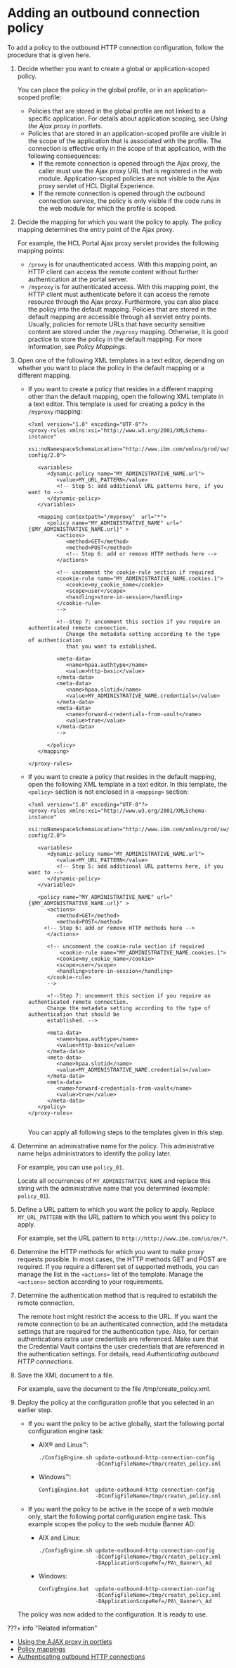# Adding an outbound connection policy

To add a policy to the outbound HTTP connection configuration, follow the procedure that is given here.

1.  Decide whether you want to create a global or application-scoped policy.

    You can place the policy in the global profile, or in an application-scoped profile:

    -   Policies that are stored in the global profile are not linked to a specific application. For details about application scoping, see *Using the Ajax proxy in portlets*.
    -   Policies that are stored in an application-scoped profile are visible in the scope of the application that is associated with the profile. The connection is effective only in the scope of that application, with the following consequences:
        -   If the remote connection is opened through the Ajax proxy, the caller must use the Ajax proxy URL that is registered in the web module. Application-scoped policies are not visible to the Ajax proxy servlet of HCL Digital Experience.
        -   If the remote connection is opened through the outbound connection service, the policy is only visible if the code runs in the web module for which the profile is scoped.
2.  Decide the mapping for which you want the policy to apply. The policy mapping determines the entry point of the Ajax proxy.

    For example, the HCL Portal Ajax proxy servlet provides the following mapping points:

    -   `/proxy` is for unauthenticated access. With this mapping point, an HTTP client can access the remote content without further authentication at the portal server.
    -   `/myproxy` is for authenticated access. With this mapping point, the HTTP client must authenticate before it can access the remote resource through the Ajax proxy.
    Furthermore, you can also place the policy into the default mapping. Policies that are stored in the default mapping are accessible through all servlet entry points. Usually, policies for remote URLs that have security sensitive content are stored under the `/myproxy` mapping. Otherwise, it is good practice to store the policy in the default mapping. For more information, see *Policy Mappings*.

3.  Open one of the following XML templates in a text editor, depending on whether you want to place the policy in the default mapping or a different mapping.

    -   If you want to create a policy that resides in a different mapping other than the default mapping, open the following XML template in a text editor. This template is used for creating a policy in the `/myproxy` mapping:

        ```
        <?xml version="1.0" encoding="UTF-8"?>
        <proxy-rules xmlns:xsi="http://www.w3.org/2001/XMLSchema-instance" 
            xsi:noNamespaceSchemaLocation="http://www.ibm.com/xmlns/prod/sw/http/outbound/proxy-config/2.0">  
          
           <variables> 
              <dynamic-policy name="MY_ADMINISTRATIVE_NAME.url">
                 <value>MY_URL_PATTERN</value>
                 <!-- Step 5: add additional URL patterns here, if you want to -->
              </dynamic-policy>
           </variables>  
             
           <mapping contextpath="/myproxy"  url="*">
              <policy name="MY_ADMINISTRATIVE_NAME" url="{$MY_ADMINISTRATIVE_NAME.url}" >
                 <actions>
                    <method>GET</method>
                    <method>POST</method>
                    <!-- Step 6: add or remove HTTP methods here -->
                 </actions>	
        	
                 <!-- uncomment the cookie-rule section if required
                 <cookie-rule name="MY_ADMINISTRATIVE_NAME.cookies.1">
                    <cookie>my_cookie_name</cookie>
                    <scope>user</scope>
                    <handling>store-in-session</handling>
                 </cookie-rule>
                 -->
        	
                 <!--Step 7: uncomment this section if you require an authenticated remote connection.
           	        Change the metadata setting according to the type of authentication 
                    that you want to established.
        	  
                 <meta-data>
                    <name>hpaa.authtype</name>
                    <value>http-basic</value>
                 </meta-data>
                 <meta-data>
                    <name>hpaa.slotid</name>
                    <value>MY_ADMINISTRATIVE_NAME.credentials</value>
                 </meta-data>
                 <meta-data>
                    <name>forward-credentials-from-vault</name>
                    <value>true</value>
                 </meta-data>
                 -->
        
              </policy>
           </mapping>			
        	
        </proxy-rules>
        ```

    -   If you want to create a policy that resides in the default mapping, open the following XML template in a text editor. In this template, the `<policy>` section is not enclosed in a `<mapping>` section:

        ```
        <?xml version="1.0" encoding="UTF-8"?>
        <proxy-rules xmlns:xsi="http://www.w3.org/2001/XMLSchema-instance"
           xsi:noNamespaceSchemaLocation="http://www.ibm.com/xmlns/prod/sw/http/outbound/proxy-config/2.0">  
        
           <variables>
              <dynamic-policy name="MY_ADMINISTRATIVE_NAME.url">
                 <value>MY_URL_PATTERN</value>
                 <!-- Step 5: add additional URL patterns here, if you want to -->
              </dynamic-policy>
           </variables>  
             
           <policy name="MY_ADMINISTRATIVE_NAME" url="{$MY_ADMINISTRATIVE_NAME.url}" >
              <actions>
                 <method>GET</method>
                 <method>POST</method>
             <!-- Step 6: add or remove HTTP methods here -->
              </actions>    
            
              <!-- uncomment the cookie-rule section if required
                  <cookie-rule name="MY_ADMINISTRATIVE_NAME.cookies.1">
                 <cookie>my_cookie_name</cookie>
                 <scope>user</scope>
                 <handling>store-in-session</handling>
              </cookie-rule>
              -->
            
              <!--Step 7: uncomment this section if you require an authenticated remote connection.
              Change the metadata setting according to the type of authentication that should be
              established. -->
              
              <meta-data>
                 <name>hpaa.authtype</name>
                 <value>http-basic</value>
              </meta-data>
              <meta-data>
                 <name>hpaa.slotid</name>
                 <value>MY_ADMINISTRATIVE_NAME.credentials</value>
              </meta-data>
              <meta-data>
                 <name>forward-credentials-from-vault</name>
                 <value>true</value>
              </meta-data>
           </policy>                
        </proxy-rules>
         
        ```

        You can apply all following steps to the templates given in this step.

4.  Determine an administrative name for the policy. This administrative name helps administrators to identify the policy later.

    For example, you can use `policy_01`.

    Locate all occurrences of `MY_ADMINISTRATIVE_NAME` and replace this string with the administrative name that you determined (example: `policy_01`).

5.  Define a URL pattern to which you want the policy to apply. Replace `MY_URL_PATTERN` with the URL pattern to which you want this policy to apply.

    For example, set the URL pattern to `http://http://www.ibm.com/us/en/*`.

6.  Determine the HTTP methods for which you want to make proxy requests possible. In most cases, the HTTP methods GET and POST are required. If you require a different set of supported methods, you can manage the list in the `<actions>` list of the template. Manage the `<actions>` section according to your requirements.

7.  Determine the authentication method that is required to establish the remote connection.

    The remote host might restrict the access to the URL. If you want the remote connection to be an authenticated connection, add the metadata settings that are required for the authentication type. Also, for certain authentications extra user credentials are referenced. Make sure that the Credential Vault contains the user credentials that are referenced in the authentication settings. For details, read *Authenticating outbound HTTP connections*.

8.  Save the XML document to a file.

    For example, save the document to the file /tmp/create\_policy.xml.

9.  Deploy the policy at the configuration profile that you selected in an earlier step.

    -   If you want the policy to be active globally, start the following portal configuration engine task:
        -   AIX® and Linux™:

            ```
            ./ConfigEngine.sh update-outbound-http-connection-config 
                              -DConfigFileName=/tmp/create\_policy.xml
            ```

        -   Windows™:

            ```
            ConfigEngine.bat  update-outbound-http-connection-config 
                              -DConfigFileName=/tmp/create\_policy.xml
            ```

    -   If you want the policy to be active in the scope of a web module only, start the following portal configuration engine task. This example scopes the policy to the web module Banner AD:
        -   AIX and Linux:

            ```
            ./ConfigEngine.sh update-outbound-http-connection-config 
                              -DConfigFileName=/tmp/create\_policy.xml 
                              -DApplicationScopeRef=/PA\_Banner\_Ad
            ```

        -   Windows:

            ```
            ConfigEngine.bat  update-outbound-http-connection-config 
                              -DConfigFileName=/tmp/create\_policy.xml 
                              -DApplicationScopeRef=/PA\_Banner\_Ad
            ```

    The policy was now added to the configuration. It is ready to use.



???+ info "Related information"  
   -  [Using the AJAX proxy in portlets](../../../../../../extend_dx/portlets_development/web2_ui/outbound_http_connection/http_ajax_proxy/programming_model_ajax_proxy/ajax_proxy_prgrmdl_inplt.md)
   -  [Policy mappings](../../../../../../extend_dx/portlets_development/web2_ui/outbound_http_connection/cfg_outbound_http_connections/cfg_structure/outbhttp_cfg_strctr_policy_mapng.md)
   -  [Authenticating outbound HTTP connections](../../../../../../extend_dx/portlets_development/web2_ui/outbound_http_connection/authenticating_outbound_http_connections/index.md)

